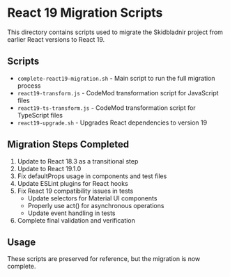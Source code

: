 # React 19 Migration Scripts

This directory contains scripts used to migrate the Skidbladnir project from earlier React versions to React 19.

## Scripts

- `complete-react19-migration.sh` - Main script to run the full migration process
- `react19-transform.js` - CodeMod transformation script for JavaScript files
- `react19-ts-transform.js` - CodeMod transformation script for TypeScript files
- `react19-upgrade.sh` - Upgrades React dependencies to version 19

## Migration Steps Completed

1. Update to React 18.3 as a transitional step
2. Update to React 19.1.0
3. Fix defaultProps usage in components and test files
4. Update ESLint plugins for React hooks
5. Fix React 19 compatibility issues in tests
   - Update selectors for Material UI components
   - Properly use act() for asynchronous operations
   - Update event handling in tests
6. Complete final validation and verification

## Usage

These scripts are preserved for reference, but the migration is now complete.